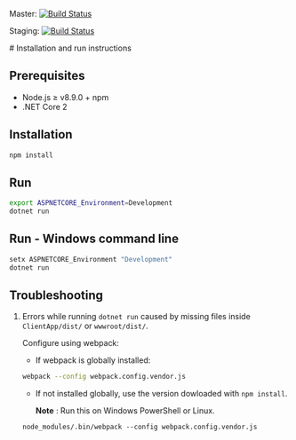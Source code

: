 Master: [![Build Status](https://travis-ci.org/Taller-2018-1/core.svg?branch=master)](https://travis-ci.org/Taller-2018-1/core) 

Staging: [![Build Status](https://travis-ci.org/Taller-2018-1/core.svg?branch=staging)](https://travis-ci.org/Taller-2018-1/core)

# Installation and run instructions

## Prerequisites
* Node.js ≥ v8.9.0 + npm
* .NET Core 2

## Installation
```bash
npm install
```

## Run
```bash
export ASPNETCORE_Environment=Development
dotnet run
```

## Run - Windows command line
```bash
setx ASPNETCORE_Environment "Development"
dotnet run
```

## Troubleshooting

1. Errors while running `dotnet run` caused by missing files inside `ClientApp/dist/` or `wwwroot/dist/`.
    
    Configure using webpack:

    - If webpack is globally installed:
    ```bash
    webpack --config webpack.config.vendor.js
    ``` 
    - If not installed globally, use the version dowloaded with `npm install`.

        **Note** : Run this on Windows PowerShell or Linux.
    ```
    node_modules/.bin/webpack --config webpack.config.vendor.js
    ```
    
